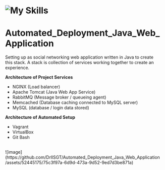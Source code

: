 # ![My Skills](https://skillicons.dev/icons?i=linux,bash,nginx,mysql,rabbitmq,vim,git,github) 
# Automated_Deployment_Java_Web_Application

Setting up as social networking web application written in Java to create this stack. A stack is collection of services working together to create an experience.

**Architecture of Project Services**
- NGINX (Load balancer)
- Apache Tomcat (Java Web App Service)
- RabbitMQ (Message broker / queueing agent)
- Memcached (Database caching connected to MySQL server)
- MySQL (database / login data stored)

**Architecture of Automated Setup**
- Vagrant
- VirtualBox
- Git Bash
<br>
![image](https://github.com/DrllSGT/Automated_Deployment_Java_Web_Application/assets/52445175/75c3f97a-6d9d-473a-9d52-9ed7d3be871a)
